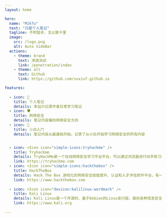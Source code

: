 ```yaml
---
layout: home

hero:
  name: "MikTu"
  text: "只是个人笔记"
  tagline: 不积跬步，无以致千里
  image:
    src: /logo.png
    alt: Auto SideBar
  actions:
    - theme: brand
      text: 渗透测试
      link: /penetration/index
    - theme: alt
      text: Github
      link: https://github.com/suxiuf.github.io

features:
 
  - icon: 📖
    title: 个人笔记
    details: 本站只记录作者日常学习笔记
  - icon: 🛡
    title: 网络安全
    details: 笔记内容偏向网络安全方向
  - icon: 🤔
    title: 小白入门
    details: 笔记内容从最基础开始，记录了从小白开始学习网络安全的所有内容


  - icon: <Icon icon="simple-icons:tryhackme" />
    title: Tryhackme
    details: TryHackMe是一个在线网络安全学习平台平台，可以通过浏览器进行动手练习和实验。
    link: https://tryhackme.com
  - icon: <Icon icon="simple-icons:hackthebox" />
    title: HackTheBox
    details: Hack The Box 游戏化的网络安全技能提升、认证和人才评估软件平台，有一些可以免费练习的靶机，和最新的靶机以及付费课程。
    link: https://www.hackthebox.com
    
  - icon: <Icon icon="devicon:kalilinux-wordmark" />
    title: Kali Linux
    details: Kali Linux是一个开源的、基于Debian的Linux发行版，面向各种信息安全任务，例如渗透测试、安全研究、计算机取证和逆向工程。
    link: https://www.kali.org
 
---   
```


<style>
:root {
  --vp-home-hero-name-color: transparent;
  --vp-home-hero-name-background: -webkit-linear-gradient(220deg, #bd34fe 20%, #41d1ff);

  --vp-home-hero-image-background-image: linear-gradient(-90deg, #bd34fe 50%, #47caff 50%);
  --vp-home-hero-image-filter: blur(44px);

}

@media (min-width: 640px) {
  :root {
    --vp-home-hero-image-filter: blur(56px);
  }
}

@media (min-width: 960px) {
  :root {
    --vp-home-hero-image-filter: blur(68px);
  }
}


@keyframes ping {
  15%,
  to {
    transform: scale(1.25, 2);
    opacity: 0;
  }
}
</style>
